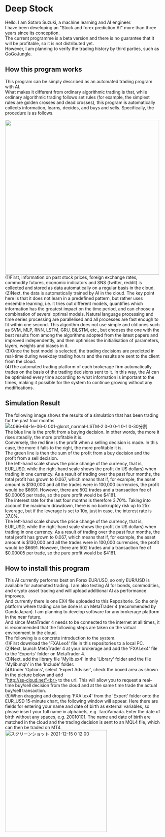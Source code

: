 
# Deep Stock 
Hello. I am Sotaro Suzuki, a machine learning and AI engineer.<br>
I have been developing an "Stock and forex prediction AI" more than three years since its conception.<br>
The current programme is a beta version and there is no guarantee that it will be profitable, so it is not distributed yet.<br>
However, I am planning to verify the trading history by third parties, such as GoGoJungle.<br>

## How this program works
This program can be simply described as an automated trading program with AI.<br>
What makes it different from ordinary algorithmic trading is that, while ordinary algorithmic trading follows set rules (for example, the simplest rules are golden crosses and dead crosses), this program is automatically collects information, learns, decides, and buys and sells.
Specifically, the procedure is as follows.<br>

<img src="https://user-images.githubusercontent.com/95641926/168771698-6a3ec352-7f8d-4130-a73a-c5b4b5e0e519.png" width="500">

<br>
(1)First, information on past stock prices, foreign exchange rates, commodity futures, economic indicators and SNS (twitter, reddit) is collected and stored as data automatically on a regular basis in the cloud.<br>
(2)Next, the data is automatically trained by AI in the cloud. The key point here is that it does not learn in a predefined pattern, but rather uses ensemble learning, i.e. it tries out different models, quantifies which information has the greatest impact on the time period, and can choose a combination of several optimal models. Natural language processing and time series processing are parallelised and all processes are fast enough to fit within one second. This algorithm does not use simple and old ones such as SVM, MLP, RNN, LSTM, GRU, BiLSTM, etc., but chooses the one with the best results from among the algorithms adopted from the latest papers and improved independently, and then optimises the initialisation of parameters, layers, weights and biases in it.<br>
(3)Once the best model is selected, the trading decisions are predicted in real-time during weekday trading hours and the results are sent to the client from the cloud.<br>
(4)The automated trading platform of each brokerage firm automatically trades on the basis of the trading decisions sent to it.
In this way, the AI can be optimised every time according to what information is important to the times, making it possible for the system to continue growing without any modifications.<br>

## Simulation Result
The following image shows the results of a simulation that has been trading for the past four months<br>
![4096-64-1e-06-0 001-glorot_normal-LSTM-2 0-0 0-1 0-1 0-30分割](https://user-images.githubusercontent.com/95641926/147685891-28501ed7-1290-4642-857c-627b2848916f.png)
<br>
The blue line is the profit from a buying decision. In other words, the more it rises steadily, the more profitable it is.<br>
Conversely, the red line is the profit when a selling decision is made. In this case, the more it falls to the right, the more profitable it is.<br>
The green line is then the sum of the profit from a buy decision and the profit from a sell decision.<br>
The left-hand scale shows the price change of the currency, that is, EUR_USD, while the right-hand scale shows the profit (in US dollars) when trading in one currency. As a result of trading over the past four months, the total profit has grown to 0.067, which means that if, for example, the asset amount is $130,000 and all the trades were in 100,000 currencies, the profit would be $6691. However, there are 502 trades and a transaction fee of $0.00005 per trade, so the pure profit would be $4181.<br>
The interest rate for the last four months is therefore 3.70%. Taking into account the maximum drawdown, there is no bankruptcy risk up to 25x leverage, but if the leverage is set to 10x, just in case, the interest rate is 37.0%.<br>
The left-hand scale shows the price change of the currency, that is, EUR_USD, while the right-hand scale shows the profit (in US dollars) when trading in one currency. As a result of trading over the past four months, the total profit has grown to 0.067, which means that if, for example, the asset amount is $130,000 and all the trades were in 100,000 currencies, the profit would be $6691. However, there are 502 trades and a transaction fee of $0.00005 per trade, so the pure profit would be $4181.<br>

## How to install this program
This AI currently performs best on Forex EUR/USD, so only EUR/USD is available for automated trading. I am also testing AI for bonds, commodities, and crypto asset trading and will upload additional AI as performance improves.<br>
And currently there is one EX4 file uploaded to this Repositorie. So the only platform where trading can be done is on MetaTrader 4 (recommended by OandaJapan). I am planning to develop software for any brokerage platform in the near future.<br>
And since MetaTrader 4 needs to be connected to the internet at all times, it is recommended that the following steps are taken on the virtual environment in the cloud.<br>
The following is a concrete introduction to the system.<br>
(1)First download the 'FXAI.ex4' file in this repositories to a local PC.<br>
(2)Next, launch MetaTrader 4 at your brokerage and add the 'FXAI.ex4' file to the 'Experts' folder on MetaTrader 4.<br>
(3)Next, add the library file 'Mylib.ex4' in the 'Library' folder and the file 'Mylib.mqh' in the 'Include' folder.<br>
(4)Under 'Options', select 'Expert Adviser', check the boxed area as shown in the picture below and add <br>"http://ss-cloud.net"<br> to the url. This will allow you to request a real-time buy/sell decision from the cloud and at the same time trade the actual buy/sell transaction.<br>
(5)When dragging and dropping 'FXAI.ex4' from the 'Expert' folder onto the EUR_USD 15-minute chart, the following window will appear. Here there are fields for entering your name and date of birth as external variables, so please insert your full name in alphabets, e.g. TaroYamada. Enter the date of birth without any spaces, e.g. 20010101. The name and date of birth are matched in the cloud and the trading decision is sent to an MQL4 file, which can then be traded on MT4.<br>
<img width="330" alt="スクリーンショット 2021-12-15 0 12 00" src="https://user-images.githubusercontent.com/95641926/146094305-e216becb-5ce6-4816-9490-f8d798b7c02f.png"><br>




